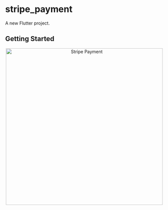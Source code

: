 # stripe_payment

A new Flutter project.

## Getting Started

<p align="center">
  <img src="https://github.com/user-attachments/assets/5c39e616-e4fe-4195-9f4f-2c0de8692927" alt="Stripe Payment" width="500">
</p>
